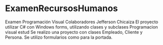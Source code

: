 # ExamenRecursosHumanos
Examen Programación Visual Colaboradores Jefferson Chicaiza
El proyecto utilizar C# con Windows forms, utilizando clases y subclases
Programacion visual estud
Se realizo una proyecto con clases Empleado, Cliente y Persona.
Se utilizo formularios como para la portada.
